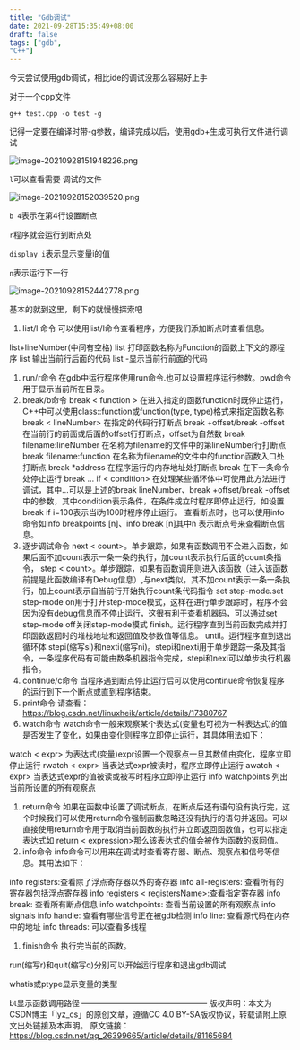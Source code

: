 ```yaml
---
title: "Gdb调试"
date: 2021-09-28T15:35:49+08:00
draft: false
tags: ["gdb",
"C++"]
---
```


今天尝试使用gdb调试，相比ide的调试没那么容易好上手

对于一个cpp文件

```
g++ test.cpp -o test -g
```

记得一定要在编译时带-g参数，编译完成以后，使用gdb+生成可执行文件进行调试



![image-20210928151948226.png](https://i.loli.net/2021/09/28/HOKRY8kWrajiShQ.png)

`l`可以查看需要 调试的文件

![image-20210928152039520.png](https://i.loli.net/2021/09/28/lMpTUvSawgQHy2R.png)

`b 4`表示在第4行设置断点

`r`程序就会运行到断点处

`display i`表示显示变量i的值

`n`表示运行下一行

![image-20210928152442778.png](https://i.loli.net/2021/09/28/cW4Ym5NItdKlDak.png)

基本的就到这里，剩下的就慢慢探索吧

1. list/l 命令 可以使用list/l命令查看程序，方便我们添加断点时查看信息。

list+lineNumber(中间有空格) list 打印函数名称为Function的函数上下文的源程序 list 输出当前行后面的代码 list -显示当前行前面的代码

1. run/r命令 在gdb中运行程序使用run命令.也可以设置程序运行参数。pwd命令用于显示当前所在目录。
2. break/b命令 break < function > 在进入指定的函数function时既停止运行，C++中可以使用class::function或function(type, type)格式来指定函数名称 break < lineNumber> 在指定的代码行打断点 break +offset/break -offset 在当前行的前面或后面的offset行打断点，offset为自然数 break filename:lineNumber 在名称为filename的文件中的第lineNumber行打断点 break filename:function 在名称为filename的文件中的function函数入口处打断点 break *address 在程序运行的内存地址处打断点 break 在下一条命令处停止运行 break … if < condition> 在处理某些循环体中可使用此方法进行调试，其中…可以是上述的break lineNumber、break +offset/break -offset中的参数，其中condition表示条件，在条件成立时程序即停止运行，如设置break if i=100表示当i为100时程序停止运行。 查看断点时，也可以使用info命令如info breakpoints [n]、info break [n]其中n 表示断点号来查看断点信息。
3. 逐步调试命令 next < count>。单步跟踪，如果有函数调用不会进入函数，如果后面不加count表示一条一条的执行，加count表示执行后面的count条指令， step < count>。单步跟踪，如果有函数调用则进入该函数（进入该函数前提是此函数编译有Debug信息）,与next类似，其不加count表示一条一条执行，加上count表示自当前行开始执行count条代码指令 set step-mode.set step-mode on用于打开step-mode模式，这样在进行单步跟踪时，程序不会因为没有debug信息而不停止运行，这很有利于查看机器码，可以通过set step-mode off关闭step-mode模式 finish。运行程序直到当前函数完成并打印函数返回时的堆栈地址和返回值及参数值等信息。 until。运行程序直到退出循环体 stepi(缩写si)和nexti(缩写ni)。stepi和nexti用于单步跟踪一条及其指令，一条程序代码有可能由数条机器指令完成，stepi和nexi可以单步执行机器指令。
4. continue/c命令 当程序遇到断点停止运行后可以使用continue命令恢复程序的运行到下一个断点或直到程序结束。
5. print命令 请查看：https://blog.csdn.net/linuxheik/article/details/17380767
6. watch命令 watch命令一般来观察某个表达式(变量也可视为一种表达式)的值是否发生了变化，如果由变化则程序立即停止运行，其具体用法如下：

watch < expr> 为表达式(变量)expr设置一个观察点一旦其数值由变化，程序立即停止运行 rwatch < expr> 当表达式expr被读时，程序立即停止运行 awatch < expr> 当表达式expr的值被读或被写时程序立即停止运行 info watchpoints 列出当前所设置的所有观察点

1. return命令 如果在函数中设置了调试断点，在断点后还有语句没有执行完，这个时候我们可以使用return命令强制函数忽略还没有执行的语句并返回。可以直接使用return命令用于取消当前函数的执行并立即返回函数值，也可以指定表达式如 return < expression>那么该表达式的值会被作为函数的返回值。
2. info命令 info命令可以用来在调试时查看寄存器、断点、观察点和信号等信息。其用法如下：

info registers:查看除了浮点寄存器以外的寄存器 info all-registers: 查看所有的寄存器包括浮点寄存器 info registers < registersName>:查看指定寄存器 info break: 查看所有断点信息 info watchpoints: 查看当前设置的所有观察点 info signals info handle: 查看有哪些信号正在被gdb检测 info line: 查看源代码在内存中的地址 info threads: 可以查看多线程

1. finish命令  执行完当前的函数。

run(缩写r)和quit(缩写q)分别可以开始运行程序和退出gdb调试

whatis或ptype显示变量的类型

bt显示函数调用路径 ———————————————— 版权声明：本文为CSDN博主「lyz_cs」的原创文章，遵循CC 4.0 BY-SA版权协议，转载请附上原文出处链接及本声明。 原文链接：https://blog.csdn.net/qq_26399665/article/details/81165684
